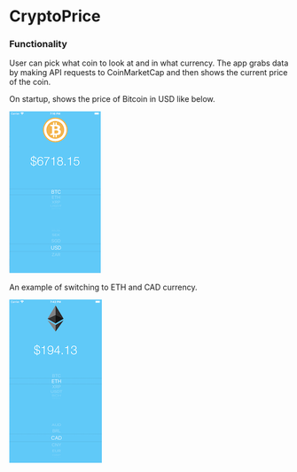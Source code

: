 


#  CryptoPrice

### Functionality

User can pick what coin to look at and in what currency. The app grabs data by making API requests to CoinMarketCap and then shows the current price of the coin.

On startup, shows the price of Bitcoin in USD like below.

![alt text](ssBTC.png)

An example of switching to ETH and CAD currency.

![alt text](ssETH.png)
